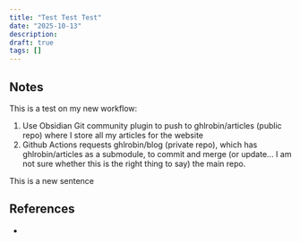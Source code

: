 ```yaml
---
title: "Test Test Test"
date: "2025-10-13"
description:
draft: true
tags: []
---
```

## Notes

This is a test on my new workflow:
1. Use Obsidian Git community plugin to push to ghlrobin/articles (public repo) where I store all my articles for the website
2. Github Actions requests ghlrobin/blog (private repo), which has ghlrobin/articles as a submodule, to commit and merge (or update... I am not sure whether this is the right thing to say) the main repo.

This is a new sentence

## References
- 